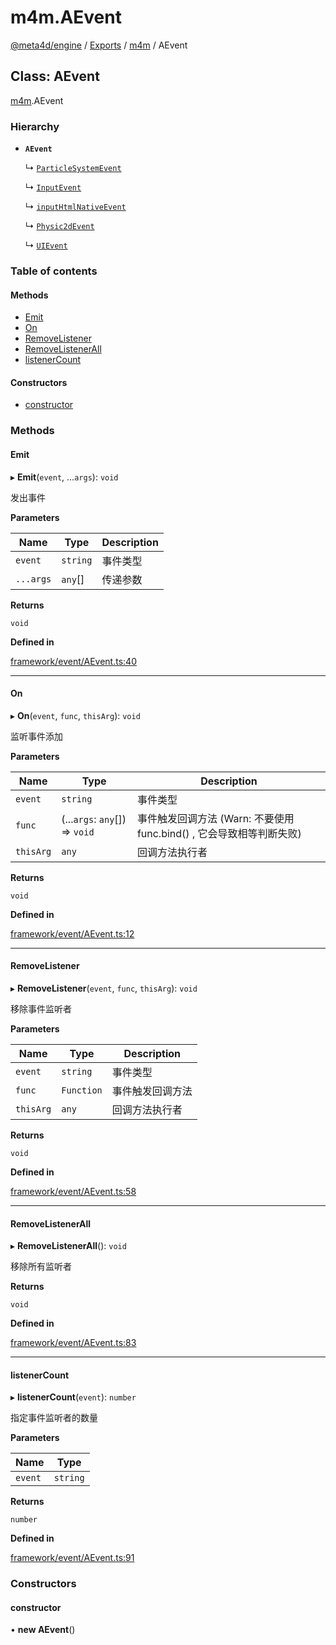 # m4m.AEvent

[@meta4d/engine](../) / [Exports](../modules/) / [m4m](../modules/m4m.md) / AEvent

## Class: AEvent

[m4m](../modules/m4m.md).AEvent

### Hierarchy

*   **`AEvent`**

    ↳ [`ParticleSystemEvent`](m4m.framework.ParticleSystemEvent.md)

    ↳ [`InputEvent`](m4m.event.InputEvent.md)

    ↳ [`inputHtmlNativeEvent`](m4m.event.inputHtmlNativeEvent.md)

    ↳ [`Physic2dEvent`](m4m.event.Physic2dEvent.md)

    ↳ [`UIEvent`](m4m.event.UIEvent.md)

### Table of contents

#### Methods

* [Emit](m4m.AEvent.md#emit)
* [On](m4m.AEvent.md#on)
* [RemoveListener](m4m.AEvent.md#removelistener)
* [RemoveListenerAll](m4m.AEvent.md#removelistenerall)
* [listenerCount](m4m.AEvent.md#listenercount)

#### Constructors

* [constructor](m4m.AEvent.md#constructor)

### Methods

#### Emit

▸ **Emit**(`event`, ...`args`): `void`

发出事件

**Parameters**

| Name      | Type     | Description |
| --------- | -------- | ----------- |
| `event`   | `string` | 事件类型        |
| `...args` | `any`\[] | 传递参数        |

**Returns**

`void`

**Defined in**

[framework/event/AEvent.ts:40](https://github.com/meta4d-me/meta4d-engine/blob/cf6bfe6/src/framework/event/AEvent.ts#L40)

***

#### On

▸ **On**(`event`, `func`, `thisArg`): `void`

监听事件添加

**Parameters**

| Name      | Type                            | Description                                    |
| --------- | ------------------------------- | ---------------------------------------------- |
| `event`   | `string`                        | 事件类型                                           |
| `func`    | (...`args`: `any`\[]) => `void` | 事件触发回调方法 (Warn: 不要使用 func.bind() , 它会导致相等判断失败) |
| `thisArg` | `any`                           | 回调方法执行者                                        |

**Returns**

`void`

**Defined in**

[framework/event/AEvent.ts:12](https://github.com/meta4d-me/meta4d-engine/blob/cf6bfe6/src/framework/event/AEvent.ts#L12)

***

#### RemoveListener

▸ **RemoveListener**(`event`, `func`, `thisArg`): `void`

移除事件监听者

**Parameters**

| Name      | Type       | Description |
| --------- | ---------- | ----------- |
| `event`   | `string`   | 事件类型        |
| `func`    | `Function` | 事件触发回调方法    |
| `thisArg` | `any`      | 回调方法执行者     |

**Returns**

`void`

**Defined in**

[framework/event/AEvent.ts:58](https://github.com/meta4d-me/meta4d-engine/blob/cf6bfe6/src/framework/event/AEvent.ts#L58)

***

#### RemoveListenerAll

▸ **RemoveListenerAll**(): `void`

移除所有监听者

**Returns**

`void`

**Defined in**

[framework/event/AEvent.ts:83](https://github.com/meta4d-me/meta4d-engine/blob/cf6bfe6/src/framework/event/AEvent.ts#L83)

***

#### listenerCount

▸ **listenerCount**(`event`): `number`

指定事件监听者的数量

**Parameters**

| Name    | Type     |
| ------- | -------- |
| `event` | `string` |

**Returns**

`number`

**Defined in**

[framework/event/AEvent.ts:91](https://github.com/meta4d-me/meta4d-engine/blob/cf6bfe6/src/framework/event/AEvent.ts#L91)

### Constructors

#### constructor

• **new AEvent**()

